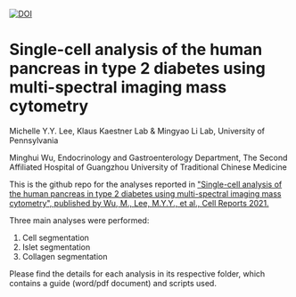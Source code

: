 [![DOI](https://zenodo.org/badge/375136919.svg)](https://zenodo.org/badge/latestdoi/375136919)

# Single-cell analysis of the human pancreas in type 2 diabetes using multi-spectral imaging mass cytometry

Michelle Y.Y. Lee, Klaus Kaestner Lab & Mingyao Li Lab, University of Pennsylvania

Minghui Wu, Endocrinology and Gastroenterology Department, The Second Affiliated Hospital of Guangzhou University of Traditional Chinese Medicine

This is the github repo for the analyses reported in ["Single-cell analysis of the human pancreas in type 2 diabetes using multi-spectral imaging mass cytometry", published by Wu, M., Lee, M.Y.Y., et al., Cell Reports 2021.](https://www.cell.com/cell-reports/fulltext/S2211-1247(21)01392-9)

Three main analyses were performed: 
1) Cell segmentation
2) Islet segmentation
3) Collagen segmentation 

Please find the details for each analysis in its respective folder, which contains a guide (word/pdf document) and scripts used. 

